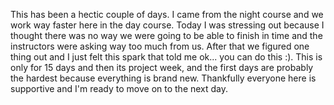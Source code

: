This has been a hectic couple of days. I came from the night course and we work way faster here in the day course. Today I was stressing out because I thought there was no way we were going to be able to finish in time and the instructors were asking way too much from us. After that we figured one thing out and I just felt this spark that told me ok... you can do this :). 
This is only for 15 days and then its project week, and the first days are probably the hardest because everything is brand new. 
Thankfully everyone here is supportive and I'm ready to move on to the next day. 